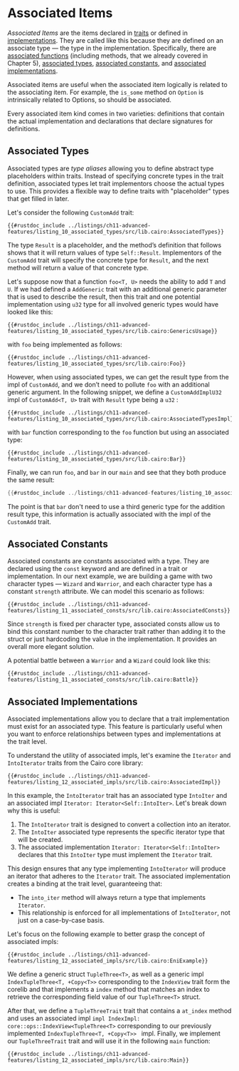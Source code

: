 # Associated Items

_Associated Items_ are the items declared in [traits] or defined in
[implementations]. They are called like this because they are defined on an associate
type &mdash; the type in the implementation. Specifically, there are [associated
functions] (including methods, that we already covered in Chapter 5), [associated types], [associated constants], and [associated implementations].

[traits]: ./ch08-02-traits-in-cairo.md
[implementations]: ./ch08-02-traits-in-cairo.md#implementing-a-trait-on-a-type
[associated types]: ./ch11-10-associated-items-in-traits.md#associated-types
[associated functions]: ./ch05-03-method-syntax.md#associated-functions
[associated constants]: ./ch11-10-associated-items-in-traits.md#associated-constants
[associated implementations]: ./ch11-10-associated-items-in-traits.md#associated-implementations

Associated items are useful when the associated item logically is related to the associating item. For example, the `is_some` method on `Option` is intrinsically related to Options, so should be associated.

Every associated item kind comes in two varieties: definitions that contain the actual implementation and declarations that declare signatures for definitions.

## Associated Types

Associated types are _type aliases_ allowing you to define abstract type placeholders within traits. Instead of specifying concrete types in the trait definition, associated types let trait implementors choose the actual types to use. This provides a flexible way to define traits with "placeholder" types that get filled in later.

Let's consider the following `CustomAdd` trait:

```rust, noplayground
{{#rustdoc_include ../listings/ch11-advanced-features/listing_10_associated_types/src/lib.cairo:AssociatedTypes}}
```

The type `Result` is a placeholder, and the method’s definition that follows shows that it will return values of type `Self::Result`. Implementors of the `CustomAdd` trait will specify the concrete type for `Result`, and the next method will return a value of that concrete type.

Let's suppose now that a function `foo<T, U>` needs the ability to add `T` and `U`. If we had defined a `AddGeneric` trait with an additional generic parameter that is used to describe the result, then this trait and one potential implementation using `u32` type for all involved generic types would have looked like this:

```rust, noplayground
{{#rustdoc_include ../listings/ch11-advanced-features/listing_10_associated_types/src/lib.cairo:GenericsUsage}}
```

with `foo` being implemented as follows:

```rust, noplayground
{{#rustdoc_include ../listings/ch11-advanced-features/listing_10_associated_types/src/lib.cairo:Foo}}
```

However, when using associated types, we can get the result type from the impl of `CustomAdd`, and we don’t need to pollute `foo` with an additional generic argument. In the following snippet, we define a `CustomAddImplU32` impl of `CustomAdd<T, U>` trait with `Result` type being a `u32` :

```rust, noplayground
{{#rustdoc_include ../listings/ch11-advanced-features/listing_10_associated_types/src/lib.cairo:AssociatedTypesImpl}}
```

with `bar` function corresponding to the `foo` function but using an associated type:

```rust, noplayground
{{#rustdoc_include ../listings/ch11-advanced-features/listing_10_associated_types/src/lib.cairo:Bar}}
```

Finally, we can run `foo`, and `bar` in our `main` and see that they both produce the same result:

```rust
{{#rustdoc_include ../listings/ch11-advanced-features/listing_10_associated_types/src/lib.cairo:Main}}
```

The point is that `bar` don't need to use a third generic type for the addition result type, this information is actually associated with the impl of the `CustomAdd` trait.

## Associated Constants

Associated constants are constants associated with a type. They are declared using the `const` keyword and are defined in a trait or implementation.
In our next example, we are building a game with two character types &mdash; `Wizard` and `Warrior`, and each character type has a constant `strength` attribute. We can model this scenario as follows:

```rust, noplayground
{{#rustdoc_include ../listings/ch11-advanced-features/listing_11_associated_consts/src/lib.cairo:AssociatedConsts}}
```

Since `strength` is fixed per character type, associated consts allow us to bind this constant number to the character trait rather than adding it to the struct or just hardcoding the value in the implementation. It provides an overall more elegant solution.

A potential battle between a `Warrior` and a `Wizard` could look like this:

```rust, noplayground
{{#rustdoc_include ../listings/ch11-advanced-features/listing_11_associated_consts/src/lib.cairo:Battle}}
```

## Associated Implementations

Associated implementations allow you to declare that a trait implementation must exist for an associated type. This feature is particularly useful when you want to enforce relationships between types and implementations at the trait level.

To understand the utility of associated impls, let's examine the `Iterator` and `IntoIterator` traits from the Cairo core library:

```rust, noplayground
{{#rustdoc_include ../listings/ch11-advanced-features/listing_12_associated_impls/src/lib.cairo:AssociatedImpl}}
```

In this example, the `IntoIterator` trait has an associated type `IntoIter` and an associated impl `Iterator: Iterator<Self::IntoIter>`. Let's break down why this is useful:

1. The `IntoIterator` trait is designed to convert a collection into an iterator.
2. The `IntoIter` associated type represents the specific iterator type that will be created.
3. The associated implementation `Iterator: Iterator<Self::IntoIter>` declares that this `IntoIter` type must implement the `Iterator` trait.

This design ensures that any type implementing `IntoIterator` will produce an iterator that adheres to the `Iterator` trait. The associated implementation creates a binding at the trait level, guaranteeing that:

- The `into_iter` method will always return a type that implements `Iterator`.
- This relationship is enforced for all implementations of `IntoIterator`, not just on a case-by-case basis.

Let's focus on the following example to better grasp the concept of associated impls:

```rust, noplayground
{{#rustdoc_include ../listings/ch11-advanced-features/listing_12_associated_impls/src/lib.cairo:EniExample}}
```

We define a generic struct `TupleThree<T>`, as well as a generic impl `IndexTupleThree<T, +Copy<T>>` corresponding to the `IndexView` trait form the corelib and that implements a `index` method that matches an index to retrieve the corresponding field value of our `TupleThree<T>` struct.

After that, we define a `TupleThreeTrait` trait that contains a `at_index` method and uses an associated impl `impl IndexImpl: core::ops::IndexView<TupleThree<T>` corresponding to our previously implemented `IndexTupleThree<T, +Copy<T>> ` impl. Finally, we implement our `TupleThreeTrait` trait and will use it in the following `main` function:

```rust, noplayground
{{#rustdoc_include ../listings/ch11-advanced-features/listing_12_associated_impls/src/lib.cairo:Main}}
```

